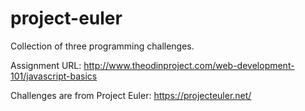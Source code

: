 # project-euler

Collection of three programming challenges.

Assignment URL: http://www.theodinproject.com/web-development-101/javascript-basics

Challenges are from Project Euler: https://projecteuler.net/